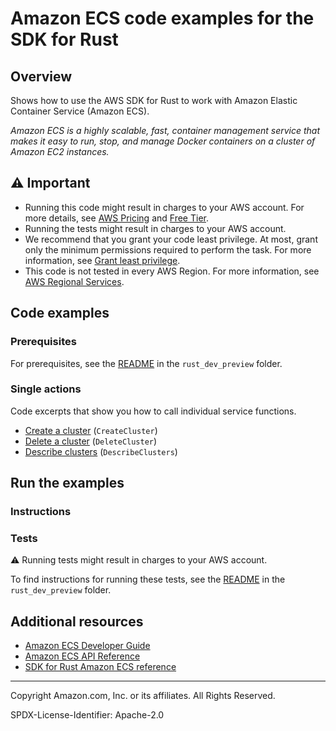 <!--Generated by WRITEME on 2023-10-31 15:27:13.099102 (UTC)-->
# Amazon ECS code examples for the SDK for Rust

## Overview

Shows how to use the AWS SDK for Rust to work with Amazon Elastic Container Service (Amazon ECS).

<!--custom.overview.start-->
<!--custom.overview.end-->

*Amazon ECS is a highly scalable, fast, container management service that makes it easy to run, stop, and manage Docker containers on a cluster of Amazon EC2 instances.*

## ⚠ Important

* Running this code might result in charges to your AWS account. For more details, see [AWS Pricing](https://aws.amazon.com/pricing/?aws-products-pricing.sort-by=item.additionalFields.productNameLowercase&aws-products-pricing.sort-order=asc&awsf.Free%20Tier%20Type=*all&awsf.tech-category=*all) and [Free Tier](https://aws.amazon.com/free/?all-free-tier.sort-by=item.additionalFields.SortRank&all-free-tier.sort-order=asc&awsf.Free%20Tier%20Types=*all&awsf.Free%20Tier%20Categories=*all).
* Running the tests might result in charges to your AWS account.
* We recommend that you grant your code least privilege. At most, grant only the minimum permissions required to perform the task. For more information, see [Grant least privilege](https://docs.aws.amazon.com/IAM/latest/UserGuide/best-practices.html#grant-least-privilege).
* This code is not tested in every AWS Region. For more information, see [AWS Regional Services](https://aws.amazon.com/about-aws/global-infrastructure/regional-product-services).

<!--custom.important.start-->
<!--custom.important.end-->

## Code examples

### Prerequisites

For prerequisites, see the [README](../../README.md#Prerequisites) in the `rust_dev_preview` folder.


<!--custom.prerequisites.start-->
<!--custom.prerequisites.end-->

### Single actions

Code excerpts that show you how to call individual service functions.

* [Create a cluster](src/bin/cluster.rs#L28) (`CreateCluster`)
* [Delete a cluster](src/bin/cluster.rs#L38) (`DeleteCluster`)
* [Describe clusters](src/bin/describe-clusters.rs#L24) (`DescribeClusters`)

## Run the examples

### Instructions


<!--custom.instructions.start-->
<!--custom.instructions.end-->



### Tests

⚠ Running tests might result in charges to your AWS account.


To find instructions for running these tests, see the [README](../../README.md#Tests)
in the `rust_dev_preview` folder.



<!--custom.tests.start-->
<!--custom.tests.end-->

## Additional resources

* [Amazon ECS Developer Guide](https://docs.aws.amazon.com/AmazonECS/latest/developerguide/Welcome.html)
* [Amazon ECS API Reference](https://docs.aws.amazon.com/AmazonECS/latest/APIReference/Welcome.html)
* [SDK for Rust Amazon ECS reference](https://docs.rs/aws-sdk-ecs/latest/aws_sdk_ecs/)

<!--custom.resources.start-->
<!--custom.resources.end-->

---

Copyright Amazon.com, Inc. or its affiliates. All Rights Reserved.

SPDX-License-Identifier: Apache-2.0